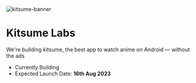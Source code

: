 ![kitsume-banner](https://user-images.githubusercontent.com/70282966/221943551-f52dc49e-7cca-4c50-9bcd-5078b452ea20.png)


# Kitsume Labs
We're building kitsume, the best app to watch anime on Android — without the ads
- Currently Building
- Expected Launch Date: **16th Aug 2023**
